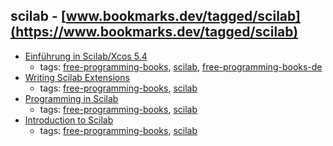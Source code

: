 scilab - [www.bookmarks.dev/tagged/scilab](https://www.bookmarks.dev/tagged/scilab) 
---
* [Einführung in Scilab/Xcos 5.4](http://www.buech-gifhorn.de/scilab/Einfuehrung.pdf)
    * tags: [free-programming-books](../tags/free-programming-books.md), [scilab](../tags/scilab.md), [free-programming-books-de](../tags/free-programming-books-de.md)
* [Writing Scilab Extensions](http://forge.scilab.org/index.php/p/docsciextensions/downloads/)
    * tags: [free-programming-books](../tags/free-programming-books.md), [scilab](../tags/scilab.md)
* [Programming in Scilab](http://forge.scilab.org/index.php/p/docprogscilab/downloads/)
    * tags: [free-programming-books](../tags/free-programming-books.md), [scilab](../tags/scilab.md)
* [Introduction to Scilab](http://forge.scilab.org/index.php/p/docintrotoscilab/downloads/)
    * tags: [free-programming-books](../tags/free-programming-books.md), [scilab](../tags/scilab.md)
